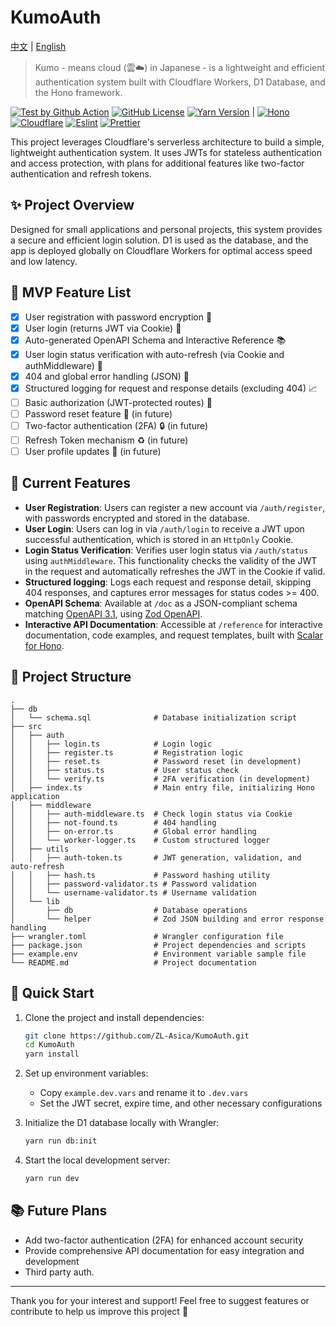 # KumoAuth

[中文](./README.md) | [English](./README_EN.md)

> Kumo - means cloud (雲☁️) in Japanese - is a lightweight and efficient authentication system built with Cloudflare Workers, D1 Database, and the Hono framework.

[![Test by Github Action][github-test-badge]][github-test-link]
[![GitHub License][license-badge]][license-link]
[![Yarn Version][yarn-badge]][yarn-link] |
[![Hono][hono-badge]][hono-link]
[![Cloudflare][cloudflare-badge]][cloudflare-link]
[![Eslint][eslint-badge]][eslint-link]
[![Prettier][prettier-badge]][prettier-link]

This project leverages Cloudflare's serverless architecture to build a simple, lightweight authentication system. It uses JWTs for stateless authentication and access protection, with plans for additional features like two-factor authentication and refresh tokens.

## ✨ Project Overview

Designed for small applications and personal projects, this system provides a secure and efficient login solution. D1 is used as the database, and the app is deployed globally on Cloudflare Workers for optimal access speed and low latency.

## 🎯 MVP Feature List

- [x] User registration with password encryption 📝
- [x] User login (returns JWT via Cookie) 🔑
- [x] Auto-generated OpenAPI Schema and Interactive Reference 📚
- [x] User login status verification with auto-refresh (via Cookie and authMiddleware) 🔄
- [x] 404 and global error handling (JSON) 🚫
- [x] Structured logging for request and response details (excluding 404) 📈
- [ ] Basic authorization (JWT-protected routes) 🔐
- [ ] Password reset feature 🔄 (in future)
- [ ] Two-factor authentication (2FA) 🔒 (in future)
- [ ] Refresh Token mechanism ♻️ (in future)
- [ ] User profile updates 👤 (in future)

## 📜 Current Features

- **User Registration**: Users can register a new account via `/auth/register`, with passwords encrypted and stored in the database.
- **User Login**: Users can log in via `/auth/login` to receive a JWT upon successful authentication, which is stored in an `HttpOnly` Cookie.
- **Login Status Verification**: Verifies user login status via `/auth/status` using `authMiddleware`. This functionality checks the validity of the JWT in the request and automatically refreshes the JWT in the Cookie if valid.
- **Structured logging**: Logs each request and response detail, skipping 404 responses, and captures error messages for status codes >= 400.
- **OpenAPI Schema**: Available at `/doc` as a JSON-compliant schema matching [OpenAPI 3.1](https://spec.openapis.org/oas/v3.1.0.html), using [Zod OpenAPI](https://hono.dev/examples/zod-openapi).
- **Interactive API Documentation**: Accessible at `/reference` for interactive documentation, code examples, and request templates, built with [Scalar for Hono](https://github.com/scalar/scalar/blob/main/packages/hono-api-reference/README.md).

## 📂 Project Structure

```plaintext
.
├── db
│   └── schema.sql              # Database initialization script
├── src
│   ├── auth
│   │   ├── login.ts            # Login logic
│   │   ├── register.ts         # Registration logic
│   │   ├── reset.ts            # Password reset (in development)
│   │   ├── status.ts           # User status check
│   │   └── verify.ts           # 2FA verification (in development)
│   ├── index.ts                # Main entry file, initializing Hono application
│   ├── middleware
│   │   ├── auth-middleware.ts  # Check login status via Cookie
│   │   ├── not-found.ts        # 404 handling
│   │   ├── on-error.ts         # Global error handling
│   │   └── worker-logger.ts    # Custom structured logger
│   ├── utils
│   │   ├── auth-token.ts       # JWT generation, validation, and auto-refresh
│   │   ├── hash.ts             # Password hashing utility
│   │   ├── password-validator.ts # Password validation
│   │   └── username-validator.ts # Username validation
│   └── lib
│       ├── db                  # Database operations
│       └── helper              # Zod JSON building and error response handling
├── wrangler.toml               # Wrangler configuration file
├── package.json                # Project dependencies and scripts
├── example.env                 # Environment variable sample file
└── README.md                   # Project documentation
```

## 🚀 Quick Start

1. Clone the project and install dependencies:

   ```bash
   git clone https://github.com/ZL-Asica/KumoAuth.git
   cd KumoAuth
   yarn install
   ```

2. Set up environment variables:

   - Copy `example.dev.vars` and rename it to `.dev.vars`
   - Set the JWT secret, expire time, and other necessary configurations

3. Initialize the D1 database locally with Wrangler:

   ```bash
   yarn run db:init
   ```

4. Start the local development server:

   ```bash
   yarn run dev
   ```

## 📚 Future Plans

- Add two-factor authentication (2FA) for enhanced account security
- Provide comprehensive API documentation for easy integration and development
- Third party auth.

---

Thank you for your interest and support! Feel free to suggest features or contribute to help us improve this project 🙌

<!-- Badge Links -->

[github-test-badge]: https://img.shields.io/github/actions/workflow/status/ZL-Asica/KumoAuth/auto-test.yml?logo=github&label=Test
[license-badge]: https://img.shields.io/github/license/ZL-Asica/KumoAuth
[yarn-badge]: https://img.shields.io/github/package-json/packageManager/ZL-Asica/KumoAuth?label=&logo=yarn&logoColor=fff
[hono-badge]: https://img.shields.io/badge/Hono-E36002?logo=hono&logoColor=fff
[cloudflare-badge]: https://img.shields.io/badge/Cloudflare-F38020?logo=Cloudflare&logoColor=white
[eslint-badge]: https://img.shields.io/badge/eslint-4B32C3?logo=eslint&logoColor=white
[prettier-badge]: https://img.shields.io/badge/Prettier-F7B93E?logo=Prettier&logoColor=white

<!-- Badge URL Links -->

[github-test-link]: https://github.com/ZL-Asica/KumoAuth/actions/workflows/auto-test.yml
[license-link]: https://github.com/ZL-Asica/KumoAuth?tab=GPL-3.0-1-ov-file#readme
[yarn-link]: https://yarnpkg.com/
[hono-link]: https://hono.dev/
[cloudflare-link]: https://www.cloudflare.com/
[eslint-link]: https://eslint.org/
[prettier-link]: https://prettier.io/
